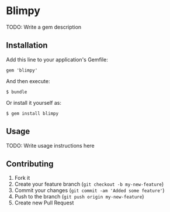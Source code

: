 # Blimpy

TODO: Write a gem description

## Installation

Add this line to your application's Gemfile:

    gem 'blimpy'

And then execute:

    $ bundle

Or install it yourself as:

    $ gem install blimpy

## Usage

TODO: Write usage instructions here

## Contributing

1. Fork it
2. Create your feature branch (`git checkout -b my-new-feature`)
3. Commit your changes (`git commit -am 'Added some feature'`)
4. Push to the branch (`git push origin my-new-feature`)
5. Create new Pull Request
